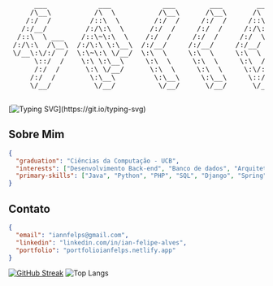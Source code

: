 <pre align="center">

      ___            ___            ___        ___        ___     
     /\__\          /\  \          /\__\      /\__\      /\  \    
    /:/  /         /::\  \        /:/  /     /:/  /     /::\  \   
   /:/__/         /:/\:\  \      /:/  /     /:/  /     /:/\:\  \  
  /::\  \ ___    /::\~\:\  \    /:/  /     /:/  /     /:/  \:\  \ 
 /:/\:\  /\__\  /:/\:\ \:\__\  /:/__/     /:/__/     /:/__/ \:\__\
 \/__\:\/:/  /  \:\~\:\ \/__/  \:\  \     \:\  \     \:\  \ /:/  /
      \::/  /    \:\ \:\__\     \:\  \     \:\  \     \:\  /:/  / 
      /:/  /      \:\ \/__/      \:\  \     \:\  \     \:\/:/  /  
     /:/  /        \:\__\         \:\__\     \:\__\     \::/  /   
     \/__/          \/__/          \/__/      \/__/      \/__/    

</pre>

[![Typing SVG](https://readme-typing-svg.demolab.com?font=Fira+Code&weight=500&size=25&duration=2500&vCenter=true&multiline=true&repeat=false&width=700&height=75&lines=%24+welcome;ol%C3%A1%2C+sou+o+Ian+Felipe%2C+bem-vindo+ao+meu+perfil!)](https://git.io/typing-svg)

## Sobre Mim
```json
{
  "graduation": "Ciências da Computação - UCB",
  "interests": ["Desenvolvimento Back-end", "Banco de dados", "Arquitetura de software"],
  "primary-skills": ["Java", "Python", "PHP", "SQL", "Django", "Spring", "IA"]
}
```

## Contato
```json
{
  "email": "iannfelps@gmail.com",
  "linkedin": "linkedin.com/in/ian-felipe-alves",
  "portfolio": "portfolioianfelps.netlify.app"
}
```

[![GitHub Streak](https://streak-stats.demolab.com?user=ianfelps&theme=github-dark-blue&hide_border=true&locale=pt_BR&date_format=j%20M%5B%20Y%5D&mode=weekly&card_width=500&card_height=50)](https://git.io/streak-stats)
![Top Langs](https://github-readme-stats.vercel.app/api/top-langs/?username=ianfelps&theme=github_dark&hide_border=true&locale=pt-br&hide_progress=true)
